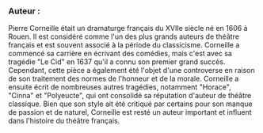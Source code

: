
### Auteur :

Pierre Corneille était un dramaturge français du XVIIe siècle né en 1606 à Rouen. Il est considéré comme l'un des plus grands auteurs de théâtre français et est souvent associé à la période du classicisme. Corneille a commencé sa carrière en écrivant des comédies, mais c'est avec sa tragédie "Le Cid" en 1637 qu'il a connu son premier grand succès. Cependant, cette pièce a également été l'objet d'une controverse en raison de son traitement des normes de l'honneur et de la morale. Corneille a ensuite écrit de nombreuses autres tragédies, notamment "Horace", "Cinna" et "Polyeucte", qui ont consolidé sa réputation d'auteur de théâtre classique. Bien que son style ait été critiqué par certains pour son manque de passion et de naturel, Corneille est resté un auteur important et influent dans l'histoire du théâtre français.

